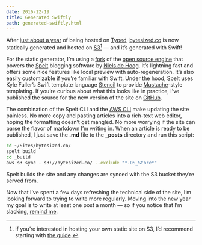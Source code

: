 ```yaml
---
date: 2016-12-19
title: Generated Swiftly
path: generated-swiftly.html
---
```

After [just about a year](/posts/powered-by-typed-dot-com.html) of being hosted on [Typed](https://www.typed.com), [bytesized.co](https://www.bytesized.co) is now statically generated and hosted on [S3](https://aws.amazon.com/s3/)[^1] — and it’s generated with Swift!

For the static generator, I’m using a [fork](https://github.com/pvzig/Spelt) of the [open source engine](https://github.com/njdehoog/Spelt) that powers the [Spelt](https://spelt.io) blogging software by [Niels de Hoog](https://twitter.com/nielsify). It’s lightning fast and offers some nice features like local preview with auto-regeneration. It’s also easily customizable if you’re familiar with Swift. Under the hood, Spelt uses Kyle Fuller’s Swift template language [Stencil](https://github.com/kylef/Stencil) to provide [Mustache](https://mustache.github.io)-style templating. If you’re curious about what this looks like in practice, I’ve published the source for the new version of the site on [GitHub](https://github.com/pvzig/bytesized.co).

The combination of the Spelt CLI and the [AWS CLI](https://aws.amazon.com/cli/) make updating the site painless. No more copy and pasting articles into a rich-text web editor, hoping the formatting doesn’t get mangled. No more worrying if the site can parse the flavor of markdown I’m writing in. When an article is ready to be published, I just save the **.md** file to the **_posts** directory and run this script:

```bash
cd ~/Sites/bytesized.co/
spelt build
cd _build
aws s3 sync . s3://bytesized.co/ --exclude "*.DS_Store*"
```

Spelt builds the site and any changes are synced with the S3 bucket they’re served from.

Now that I’ve spent a few days refreshing the technical side of the site, I’m looking forward to trying to write more regularly. Moving into the new year my goal is to write at least one post a month — so if you notice that I’m slacking, [remind me](https://www.twitter.com/pvzig).

[^1]: If you’re interested in hosting your own static site on S3, I’d recommend starting with [the guide](http://docs.aws.amazon.com/gettingstarted/latest/swh/website-hosting-intro.html).